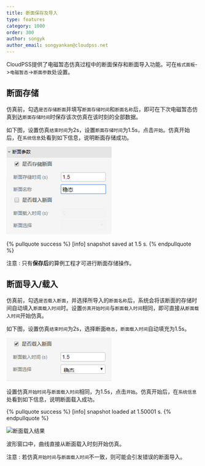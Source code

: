 ```yaml
---
title: 断面保存及导入
type: features
category: 1000
order: 300
author: songyk
author_email: songyankan@cloudpss.net
---
```

 
 
CloudPSS提供了电磁暂态仿真过程中的断面保存和断面导入功能。可在`格式面板`->`电磁暂态`->`断面参数`处设置。

## 断面存储

仿真前，勾选`是否存储断面`并填写`断面存储时间`和`断面名称`后，即可在下次电磁暂态仿真到达`断面存储时间`时保存该次仿真在该时刻的全部数据。

如下图，设置仿真`结束时间`为2s，设置`断面存储时间`为1.5s，点击`开始`。仿真开始后，在`系统信息`处看到如下信息，说明断面存储成功。

![断面保存](Snapshot/savesnapshot.png "断面保存设置")

{% pullquote success %}
[info] snapshot saved at 1.5 s.
{% endpullquote %}

注意
: 只有**保存后**的算例工程才可进行断面存储操作。

## 断面导入/载入

仿真前，勾选`是否载入断面`，并选择所导入的`断面名称`后，系统会将该断面的存储时间自动填入`断面载入时间`时。设置`仿真开始时间`与`断面载入时间`相同，即可直接从`断面载入时间`开始仿真。

如下图，设置仿真`结束时间`为2s，选择断面`稳态`，`断面载入时间`自动填充为1.5s。

![断面载入](Snapshot/loadsnapshot.png "断面载入设置")

设置仿真`开始时间`与`断面载入时间`相同，为1.5s，点击`开始`。仿真开始后，在`系统信息`处看到如下信息，说明断面载入成功。


{% pullquote success %}
[info] snapshot loaded at 1.50001 s.
{% endpullquote %}

![断面载入结果](Snapshot/result.png "断面载入波形")

波形窗口中，曲线直接从断面载入时刻开始仿真。

注意
: 若仿真`开始时间`与`断面载入时间`不一致，则可能会引发错误的断面导入。
